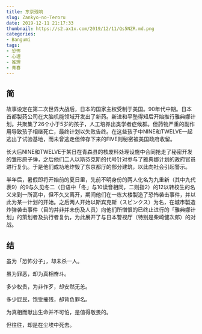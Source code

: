 ```yaml
---
title: 东京残响
slug: Zankyo-no-Teroru
date: 2019-12-11 21:17:33
thumbnail: https://s2.ax1x.com/2019/12/11/Qs5NZR.md.png
categories:
- Bangumi
tags:
- 恐怖
- 心理
- 推理
- 青春
---
```


## 简

故事设定在第二次世界大战后，日本的国家主权受制于美国。90年代中期。日本首都製药公司在大脑机能领域开发出了新药。新进和平塾得知后开始推行雅典娜计划。共聚集了26个小于5岁的孩子，人工培养出类学者症候群。但药物严重的副作用导致孩子相继死亡，最终计划以失败告终。在这些孩子中NINE和TWELVE一起逃出了试验基地，而未曾逃走但倖存下来的FIVE则秘密被美国政府收留。

长大后NINE和TWELVE于某日在青森县的核废料处理设施中合同抢走了秘密开发的雏形原子弹，之后他们二人以斯芬克斯的代号针对参与了雅典娜计划的政府官员进行复仇。于是他们成功地炸毁了东京都厅的部分建筑，以此向社会引起警示。

半年后，暑假即将开始前的夏日里，先前不明身份的两人化名为九重新（其中九代表9）的9与久见冬二（日语中「冬」与10读音相同，二则指2）的12以转校生的名义来到一所高中，但不久又离开，期间他们在一栋大楼製造了恐怖袭击事件，并以此为某一计划的开始。之后两人开始以斯宾克斯（スピンクス）为名，在城市製造炸弹袭击事件（目的并非并未伤及人员）向他们所憎恨的已终止进行的「雅典娜计划」的策划者及执行者复仇，为此展开了与日本警视厅（特别是柴崎健次郎）的对战。

## 结

虽为「恐怖分子」，却未杀一人。

虽为罪恶，却为真相奋斗。

多少权贵，为非作歹，却安然无恙。

多少屁民，饱受摧残，却背负罪名。

为真相而献出生命并不可怕，是值得敬畏的。

但往往，却是在尘埃中死去。
